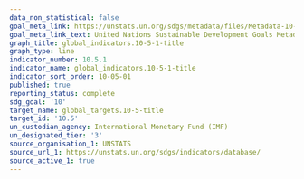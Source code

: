 ```yaml
---
data_non_statistical: false
goal_meta_link: https://unstats.un.org/sdgs/metadata/files/Metadata-10-05-01.pdf
goal_meta_link_text: United Nations Sustainable Development Goals Metadata (pdf 564kB)
graph_title: global_indicators.10-5-1-title
graph_type: line
indicator_number: 10.5.1
indicator_name: global_indicators.10-5-1-title
indicator_sort_order: 10-05-01
published: true
reporting_status: complete
sdg_goal: '10'
target_name: global_targets.10-5-title
target_id: '10.5'
un_custodian_agency: International Monetary Fund (IMF)
un_designated_tier: '3'
source_organisation_1: UNSTATS
source_url_1: https://unstats.un.org/sdgs/indicators/database/
source_active_1: true
---
```

